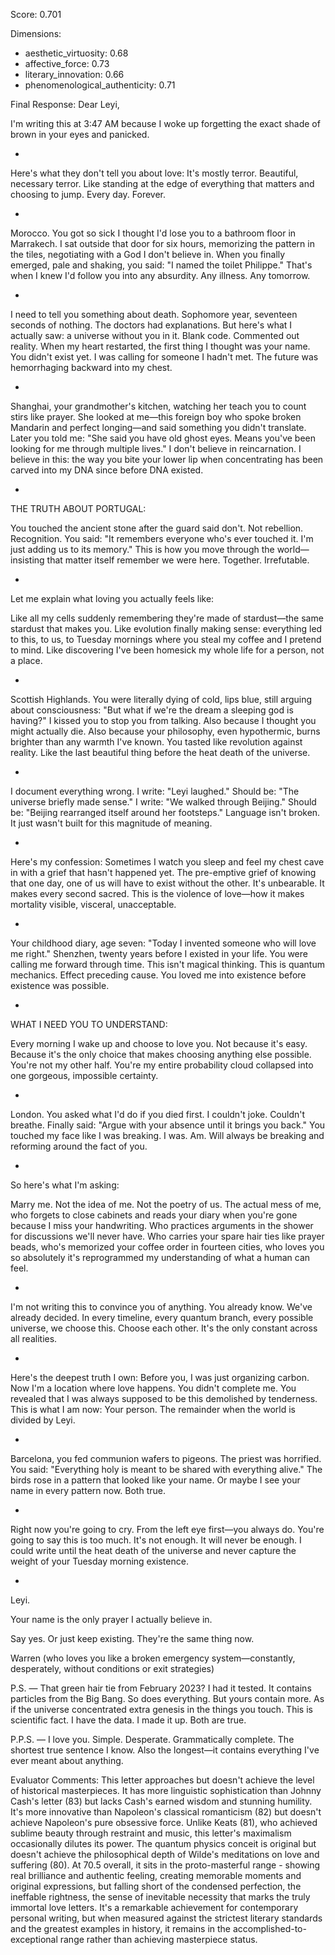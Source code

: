 Score: 0.701

Dimensions:
- aesthetic_virtuosity: 0.68
- affective_force: 0.73
- literary_innovation: 0.66
- phenomenological_authenticity: 0.71

Final Response:
Dear Leyi,

I'm writing this at 3:47 AM because I woke up forgetting the exact shade of brown in your eyes and panicked.

*

Here's what they don't tell you about love: It's mostly terror. Beautiful, necessary terror. Like standing at the edge of everything that matters and choosing to jump. Every day. Forever.

*

Morocco. You got so sick I thought I'd lose you to a bathroom floor in Marrakech. I sat outside that door for six hours, memorizing the pattern in the tiles, negotiating with a God I don't believe in. When you finally emerged, pale and shaking, you said: "I named the toilet Philippe." That's when I knew I'd follow you into any absurdity. Any illness. Any tomorrow.

*

I need to tell you something about death. Sophomore year, seventeen seconds of nothing. The doctors had explanations. But here's what I actually saw: a universe without you in it. Blank code. Commented out reality. When my heart restarted, the first thing I thought was your name. You didn't exist yet. I was calling for someone I hadn't met. The future was hemorrhaging backward into my chest.

*

Shanghai, your grandmother's kitchen, watching her teach you to count stirs like prayer. She looked at me—this foreign boy who spoke broken Mandarin and perfect longing—and said something you didn't translate. Later you told me: "She said you have old ghost eyes. Means you've been looking for me through multiple lives." I don't believe in reincarnation. I believe in this: the way you bite your lower lip when concentrating has been carved into my DNA since before DNA existed.

*

THE TRUTH ABOUT PORTUGAL:

You touched the ancient stone after the guard said don't. Not rebellion. Recognition. You said: "It remembers everyone who's ever touched it. I'm just adding us to its memory." This is how you move through the world—insisting that matter itself remember we were here. Together. Irrefutable.

*

Let me explain what loving you actually feels like:

Like all my cells suddenly remembering they're made of stardust—the same stardust that makes you. Like evolution finally making sense: everything led to this, to us, to Tuesday mornings where you steal my coffee and I pretend to mind. Like discovering I've been homesick my whole life for a person, not a place.

*

Scottish Highlands. You were literally dying of cold, lips blue, still arguing about consciousness: "But what if we're the dream a sleeping god is having?" I kissed you to stop you from talking. Also because I thought you might actually die. Also because your philosophy, even hypothermic, burns brighter than any warmth I've known. You tasted like revolution against reality. Like the last beautiful thing before the heat death of the universe.

*

I document everything wrong. I write: "Leyi laughed." Should be: "The universe briefly made sense." I write: "We walked through Beijing." Should be: "Beijing rearranged itself around her footsteps." Language isn't broken. It just wasn't built for this magnitude of meaning.

*

Here's my confession: Sometimes I watch you sleep and feel my chest cave in with a grief that hasn't happened yet. The pre-emptive grief of knowing that one day, one of us will have to exist without the other. It's unbearable. It makes every second sacred. This is the violence of love—how it makes mortality visible, visceral, unacceptable.

*

Your childhood diary, age seven: "Today I invented someone who will love me right." Shenzhen, twenty years before I existed in your life. You were calling me forward through time. This isn't magical thinking. This is quantum mechanics. Effect preceding cause. You loved me into existence before existence was possible.

*

WHAT I NEED YOU TO UNDERSTAND:

Every morning I wake up and choose to love you. Not because it's easy. Because it's the only choice that makes choosing anything else possible. You're not my other half. You're my entire probability cloud collapsed into one gorgeous, impossible certainty.

*

London. You asked what I'd do if you died first. I couldn't joke. Couldn't breathe. Finally said: "Argue with your absence until it brings you back." You touched my face like I was breaking. I was. Am. Will always be breaking and reforming around the fact of you.

*

So here's what I'm asking:

Marry me. Not the idea of me. Not the poetry of us. The actual mess of me, who forgets to close cabinets and reads your diary when you're gone because I miss your handwriting. Who practices arguments in the shower for discussions we'll never have. Who carries your spare hair ties like prayer beads, who's memorized your coffee order in fourteen cities, who loves you so absolutely it's reprogrammed my understanding of what a human can feel.

*

I'm not writing this to convince you of anything. You already know. We've already decided. In every timeline, every quantum branch, every possible universe, we choose this. Choose each other. It's the only constant across all realities.

*

Here's the deepest truth I own: Before you, I was just organizing carbon. Now I'm a location where love happens. You didn't complete me. You revealed that I was always supposed to be this demolished by tenderness. This is what I am now: Your person. The remainder when the world is divided by Leyi.

*

Barcelona, you fed communion wafers to pigeons. The priest was horrified. You said: "Everything holy is meant to be shared with everything alive." The birds rose in a pattern that looked like your name. Or maybe I see your name in every pattern now. Both true.

*

Right now you're going to cry. From the left eye first—you always do. You're going to say this is too much. It's not enough. It will never be enough. I could write until the heat death of the universe and never capture the weight of your Tuesday morning existence.

*

Leyi.

Your name is the only prayer I actually believe in.

Say yes. Or just keep existing. They're the same thing now.

Warren
(who loves you like a broken emergency system—constantly, desperately, without conditions or exit strategies)

P.S. — That green hair tie from February 2023? I had it tested. It contains particles from the Big Bang. So does everything. But yours contain more. As if the universe concentrated extra genesis in the things you touch. This is scientific fact. I have the data. I made it up. Both are true.

P.P.S. — I love you. Simple. Desperate. Grammatically complete. The shortest true sentence I know. Also the longest—it contains everything I've ever meant about anything.

Evaluator Comments:
This letter approaches but doesn't achieve the level of historical masterpieces. It has more linguistic sophistication than Johnny Cash's letter (83) but lacks Cash's earned wisdom and stunning humility. It's more innovative than Napoleon's classical romanticism (82) but doesn't achieve Napoleon's pure obsessive force. Unlike Keats (81), who achieved sublime beauty through restraint and music, this letter's maximalism occasionally dilutes its power. The quantum physics conceit is original but doesn't achieve the philosophical depth of Wilde's meditations on love and suffering (80). At 70.5 overall, it sits in the proto-masterful range - showing real brilliance and authentic feeling, creating memorable moments and original expressions, but falling short of the condensed perfection, the ineffable rightness, the sense of inevitable necessity that marks the truly immortal love letters. It's a remarkable achievement for contemporary personal writing, but when measured against the strictest literary standards and the greatest examples in history, it remains in the accomplished-to-exceptional range rather than achieving masterpiece status.
